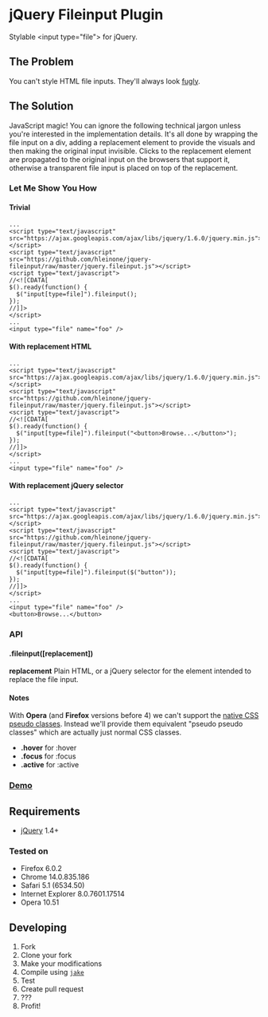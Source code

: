 # jQuery Fileinput Plugin
Stylable &lt;input type="file"&gt; for jQuery.

## The Problem
You can't style HTML file inputs. They'll always look [fugly](http://www.urbandictionary.com/define.php?term=fugly).

## The Solution
JavaScript magic! You can ignore the following technical jargon unless you're interested in the implementation details. It's all done by wrapping the file input on a div, adding a replacement element to provide the visuals and then making the original input invisible. Clicks to the replacement element are propagated to the original input on the browsers that support it, otherwise a transparent file input is placed on top of the replacement.

### Let Me Show You How

#### Trivial
    ...
    <script type="text/javascript" src="https://ajax.googleapis.com/ajax/libs/jquery/1.6.0/jquery.min.js"></script>
    <script type="text/javascript" src="https://github.com/hleinone/jquery-fileinput/raw/master/jquery.fileinput.js"></script>
    <script type="text/javascript">
    //<![CDATA[
    $().ready(function() {
      $("input[type=file]").fileinput();
    });
    //]]>
    </script>
    ...
    <input type="file" name="foo" />

#### With replacement HTML
    ...
    <script type="text/javascript" src="https://ajax.googleapis.com/ajax/libs/jquery/1.6.0/jquery.min.js"></script>
    <script type="text/javascript" src="https://github.com/hleinone/jquery-fileinput/raw/master/jquery.fileinput.js"></script>
    <script type="text/javascript">
    //<![CDATA[
    $().ready(function() {
      $("input[type=file]").fileinput("<button>Browse...</button>");
    });
    //]]>
    </script>
    ...
    <input type="file" name="foo" />

#### With replacement jQuery selector
    ...
    <script type="text/javascript" src="https://ajax.googleapis.com/ajax/libs/jquery/1.6.0/jquery.min.js"></script>
    <script type="text/javascript" src="https://github.com/hleinone/jquery-fileinput/raw/master/jquery.fileinput.js"></script>
    <script type="text/javascript">
    //<![CDATA[
    $().ready(function() {
      $("input[type=file]").fileinput($("button"));
    });
    //]]>
    </script>
    ...
    <input type="file" name="foo" />
    <button>Browse...</button>

### API

#### .fileinput([replacement])

**replacement** Plain HTML, or a jQuery selector for the element intended to replace the file input.

#### Notes

With **Opera** (and **Firefox** versions before 4) we can't support the [native CSS pseudo classes](http://www.w3schools.com/css/css_pseudo_classes.asp). Instead we'll provide them equivalent "pseudo pseudo classes" which are actually just normal CSS classes.

* **.hover** for :hover
* **.focus** for :focus
* **.active** for :active

### [Demo](http://jsfiddle.net/hleinone/UF4nr/)

## Requirements

* [jQuery](http://jquery.com/) 1.4+

### Tested on

* Firefox 6.0.2
* Chrome 14.0.835.186
* Safari 5.1 (6534.50)
* Internet Explorer 8.0.7601.17514
* Opera 10.51

## Developing

1. Fork
1. Clone your fork
1. Make your modifications
1. Compile using [`jake`](https://github.com/mde/jake)
1. Test
1. Create pull request
1. ???
1. Profit!
